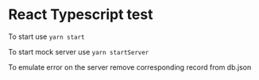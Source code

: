 # React Typescript test

To start use `yarn start` 

To start mock server use `yarn startServer` 

To emulate error on the server remove corresponding record from db.json
